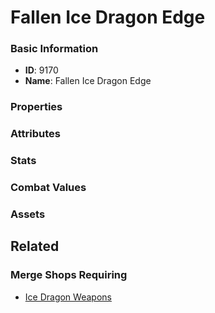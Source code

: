 # Fallen Ice Dragon Edge

<no description available>

### Basic Information

- **ID**: 9170
- **Name**: Fallen Ice Dragon Edge

### Properties


### Attributes


### Stats


### Combat Values


### Assets


## Related

### Merge Shops Requiring

- [Ice Dragon Weapons](../merge-shops/134-ice-dragon-weapons.md)

